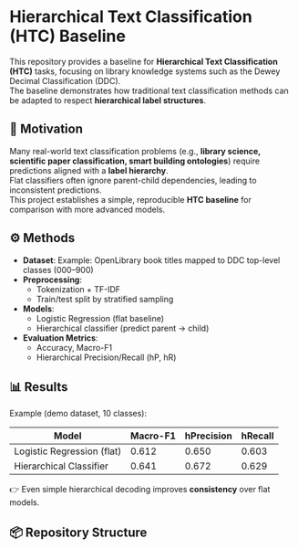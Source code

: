 # Hierarchical Text Classification (HTC) Baseline

This repository provides a baseline for **Hierarchical Text Classification (HTC)** tasks, focusing on library knowledge systems such as the Dewey Decimal Classification (DDC).  
The baseline demonstrates how traditional text classification methods can be adapted to respect **hierarchical label structures**.

## 🎯 Motivation
Many real-world text classification problems (e.g., **library science, scientific paper classification, smart building ontologies**) require predictions aligned with a **label hierarchy**.  
Flat classifiers often ignore parent-child dependencies, leading to inconsistent predictions.  
This project establishes a simple, reproducible **HTC baseline** for comparison with more advanced models.

## ⚙️ Methods
- **Dataset**: Example: OpenLibrary book titles mapped to DDC top-level classes (000–900)  
- **Preprocessing**:  
  - Tokenization + TF-IDF  
  - Train/test split by stratified sampling  
- **Models**:  
  - Logistic Regression (flat baseline)  
  - Hierarchical classifier (predict parent → child)  
- **Evaluation Metrics**:  
  - Accuracy, Macro-F1  
  - Hierarchical Precision/Recall (hP, hR)

## 📊 Results
Example (demo dataset, 10 classes):

| Model                       | Macro-F1 | hPrecision | hRecall |
|------------------------------|----------|------------|---------|
| Logistic Regression (flat)  | 0.612    | 0.650      | 0.603   |
| Hierarchical Classifier      | 0.641    | 0.672      | 0.629   |

👉 Even simple hierarchical decoding improves **consistency** over flat models.

## 📦 Repository Structure
